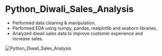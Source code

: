 # Python_Diwali_Sales_Analysis

- Performed data cleaning & manipulation.
- Performed EDA using numpy, pandas, matplotlib and seaborn libraries.
- Analyzed diwali sales data to improve customer experience and increase sales.

![Python_Diwali_Sales_Analysis](https://github.com/Pratima-Kusale/Python_Diwali_Sales_Analysis/assets/131435787/672d5aa8-15a5-48fd-9a99-56a072560429)
